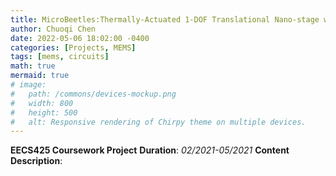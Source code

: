 ```yaml
---
title: MicroBeetles:Thermally-Actuated 1-DOF Translational Nano-stage with Closed-loop Positioning
author: Chuoqi Chen
date: 2022-05-06 18:02:00 -0400
categories: [Projects, MEMS]
tags: [mems, circuits]
math: true
mermaid: true
# image:
#   path: /commons/devices-mockup.png
#   width: 800
#   height: 500
#   alt: Responsive rendering of Chirpy theme on multiple devices.
---
```


**EECS425 Coursework Project**
**Duration**: *02/2021-05/2021*
**Content Description**: